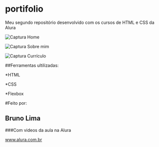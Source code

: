 # portifolio
Meu segundo repositório desenvolvido com os cursos de HTML e CSS da Alura

![Captura Home](https://user-images.githubusercontent.com/114184051/229191095-eece4f14-cbda-45fd-a2d4-23bcf33b5de9.png)

![Captura Sobre mim](https://user-images.githubusercontent.com/114184051/229191332-e8ccb2af-dc4d-4ff9-9472-33c76ac98f13.png)

![Captura Currículo](https://user-images.githubusercontent.com/114184051/229191346-45447084-1999-4390-8ecb-cad2decd58c5.png)

##Ferramentas ultilizadas:

*HTML

*CSS

*Flexbox

#Feito por:

## Bruno Lima

###Com videos da aula na Alura 

www.alura.com.br
